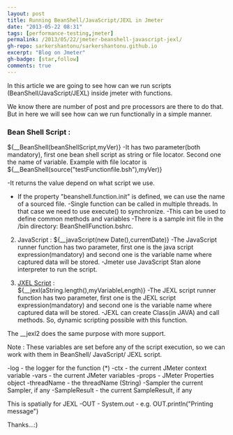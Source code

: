 ```yaml
---
layout: post
title: Running BeanShell/JavaScript/JEXL in Jmeter
date: "2013-05-22 08:31"
tags: [performance-testing,jmeter]
permalink: /2013/05/22/jmeter-beanshell-javascript-jexl/
gh-repo: sarkershantonu/sarkershantonu.github.io
excerpt: "Blog on Jmeter"
gh-badge: [star,follow]
comments: true
---
```

In this article we are going to see how can we run scripts (BeanShell/JavaScript/JEXL) inside jmeter with functions. 

We know there are number of post and pre processors are there to do that. But in here we will see how can we run functionally in a simple manner.

### Bean Shell Script : 
${__BeanShell(beanShellScript,myVer)}
-It has two parameter(both mandatory), first one bean shell script as string or file locator. Second one the name of variable. Example with file locator is
${__BeanShell(source("testFunctionfile.bsh"),myVer)} 

 -It returns the value depend on what script we use.
- If the property "beanshell.function.init" is defined, we can use the name of a sourced file. 
-Single function can be called in multiple threads. In that case we need to use execute() to synchronize.
-This can be used to define common methods and variables 
-There is a sample init file in the /bin directory: BeanShellFunction.bshrc.

2. JavaScript : 
${__javaScript(new Date(),currentDate)}
-The JavaScript runner function has two parameter, first one is the java script expression(mandatory) and second one is the variable name where captured data will be stored.
-Jmeter use JavaScript Stan alone interpreter to run the script.

3. [JXEL Script](http://commons.apache.org/proper/commons-jexl/) :  
${__jexl(aString.length(),myVariableLength)}
 -The JEXL script runner function has two parameter, first one is the JEXL script expression(mandatory) and second one is the variable name where captured data will be stored.
 -JEXL can create Class(in JAVA) and call methods. So, dynamic scripting possible with this function. 

The __jexl2 does the same purpose with more support. 

Note : These variables are set before any of the script execution, so we can work with them in BeanShell/ JavaScript/ JEXL script.

-log - the logger for the function (*)
-ctx - the current JMeter context variable
-vars - the current JMeter variables
-props - JMeter Properties object
-threadName - the threadName (String)
-Sampler the current Sampler, if any
-SampleResult - the current SampleResult, if any

This is spatially for JEXL 
-OUT - System.out - e.g. OUT.println("Printing message")

Thanks...:)